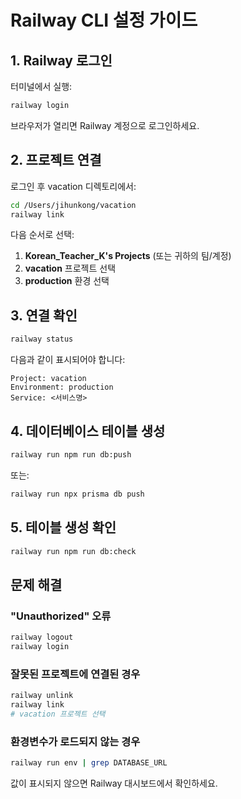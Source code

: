 # Railway CLI 설정 가이드

## 1. Railway 로그인

터미널에서 실행:
```bash
railway login
```

브라우저가 열리면 Railway 계정으로 로그인하세요.

## 2. 프로젝트 연결

로그인 후 vacation 디렉토리에서:
```bash
cd /Users/jihunkong/vacation
railway link
```

다음 순서로 선택:
1. **Korean_Teacher_K's Projects** (또는 귀하의 팀/계정)
2. **vacation** 프로젝트 선택
3. **production** 환경 선택

## 3. 연결 확인

```bash
railway status
```

다음과 같이 표시되어야 합니다:
```
Project: vacation
Environment: production
Service: <서비스명>
```

## 4. 데이터베이스 테이블 생성

```bash
railway run npm run db:push
```

또는:
```bash
railway run npx prisma db push
```

## 5. 테이블 생성 확인

```bash
railway run npm run db:check
```

## 문제 해결

### "Unauthorized" 오류
```bash
railway logout
railway login
```

### 잘못된 프로젝트에 연결된 경우
```bash
railway unlink
railway link
# vacation 프로젝트 선택
```

### 환경변수가 로드되지 않는 경우
```bash
railway run env | grep DATABASE_URL
```

값이 표시되지 않으면 Railway 대시보드에서 확인하세요.